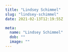 ```yaml
---
title: "Lindsey Schimmel"
slug: "lindsey-schimmel"
date: 2021-02-13T12:19:55Z

meta:
  name: "Lindsey Schimmel"
  dob: ""
  image: ""
---
```



